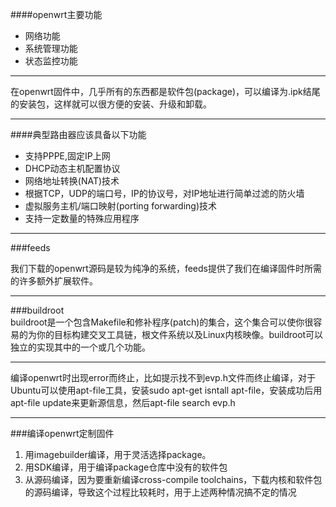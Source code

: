 ####openwrt主要功能  
- 网络功能 
- 系统管理功能  
- 状态监控功能  
***  
在openwrt固件中，几乎所有的东西都是软件包(package)，可以编译为.ipk结尾的安装包，这样就可以很方便的安装、升级和卸载。  
***  
####典型路由器应该具备以下功能  
- 支持PPPE,固定IP上网  
- DHCP动态主机配置协议 
- 网络地址转换(NAT)技术  
- 根据TCP，UDP的端口号，IP的协议号，对IP地址进行简单过滤的防火墙  
- 虚拟服务主机/端口映射(porting forwarding)技术  
- 支持一定数量的特殊应用程序 

***  
###feeds 

我们下载的openwrt源码是较为纯净的系统，feeds提供了我们在编译固件时所需的许多额外扩展软件。 

***  
###buildroot  
buildroot是一个包含Makefile和修补程序(patch)的集合，这个集合可以使你很容易的为你的目标构建交叉工具链，根文件系统以及Linux内核映像。buildroot可以独立的实现其中的一个或几个功能。   
***  
编译openwrt时出现error而终止，比如提示找不到evp.h文件而终止编译，对于Ubuntu可以使用apt-file工具，安装sudo apt-get isntall apt-file，安装成功后用apt-file update来更新源信息，然后apt-file search evp.h   
***  
###编译openwrt定制固件 
1. 用imagebuilder编译，用于灵活选择package。  
2. 用SDK编译，用于编译package仓库中没有的软件包  
3. 从源码编译，因为要重新编译cross-compile toolchains，下载内核和软件包的源码编译，导致这个过程比较耗时，用于上述两种情况搞不定的情况  
   


